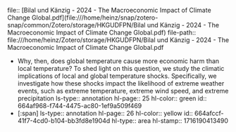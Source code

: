 file:: [Bilal und Känzig - 2024 - The Macroeconomic Impact of Climate Change Global.pdf](file:///home/heinz/snap/zotero-snap/common/Zotero/storage/HKGUDFPN/Bilal und Känzig - 2024 - The Macroeconomic Impact of Climate Change Global.pdf)
file-path:: file:///home/heinz/Zotero/storage/HKGUDFPN/Bilal und Känzig - 2024 - The Macroeconomic Impact of Climate Change Global.pdf

- Why, then, does global temperature cause more economic harm than local temperature? To shed light on this question, we study the climatic implications of local and global temperature shocks. Specifically, we investigate how these shocks impact the likelihood of extreme weather events, such as extreme temperature, extreme wind speed, and extreme precipitation
  ls-type:: annotation
  hl-page:: 25
  hl-color:: green
  id:: 664af968-f744-4475-ac80-1ef9a509f469
- [:span]
  ls-type:: annotation
  hl-page:: 26
  hl-color:: yellow
  id:: 664afccf-41f7-4cd0-b104-bb3fd8e1904d
  hl-type:: area
  hl-stamp:: 1716190413490